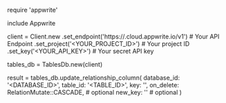 require 'appwrite'

include Appwrite

client = Client.new
    .set_endpoint('https://<REGION>.cloud.appwrite.io/v1') # Your API Endpoint
    .set_project('<YOUR_PROJECT_ID>') # Your project ID
    .set_key('<YOUR_API_KEY>') # Your secret API key

tables_db = TablesDb.new(client)

result = tables_db.update_relationship_column(
    database_id: '<DATABASE_ID>',
    table_id: '<TABLE_ID>',
    key: '',
    on_delete: RelationMutate::CASCADE, # optional
    new_key: '' # optional
)
